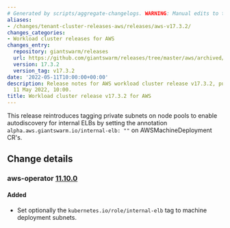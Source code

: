 ```yaml
---
# Generated by scripts/aggregate-changelogs. WARNING: Manual edits to this files will be overwritten.
aliases:
- /changes/tenant-cluster-releases-aws/releases/aws-v17.3.2/
changes_categories:
- Workload cluster releases for AWS
changes_entry:
  repository: giantswarm/releases
  url: https://github.com/giantswarm/releases/tree/master/aws/archived/v17.3.2
  version: 17.3.2
  version_tag: v17.3.2
date: '2022-05-11T10:00:00+00:00'
description: Release notes for AWS workload cluster release v17.3.2, published on
  11 May 2022, 10:00.
title: Workload cluster release v17.3.2 for AWS
---
```


This release reintroduces tagging private subnets on node pools to enable autodiscovery for internal ELBs by setting the annotation `alpha.aws.giantswarm.io/internal-elb: ""` on AWSMachineDeployment CR's.

## Change details


### aws-operator [11.10.0](https://github.com/giantswarm/aws-operator/releases/tag/v11.10.0)

#### Added
 - Set optionally the `kubernetes.io/role/internal-elb` tag to machine deployment subnets.
